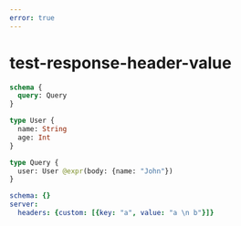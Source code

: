 ```yaml
---
error: true
---
```


# test-response-header-value

```graphql @config
schema {
  query: Query
}

type User {
  name: String
  age: Int
}

type Query {
  user: User @expr(body: {name: "John"})
}
```

```yml @file:config.yml
schema: {}
server:
  headers: {custom: [{key: "a", value: "a \n b"}]}
```
